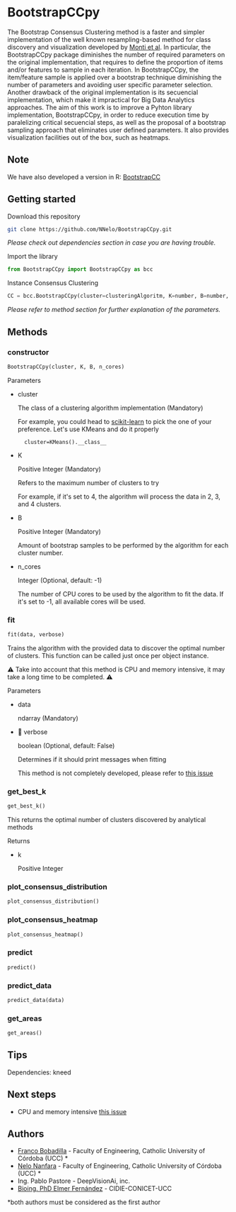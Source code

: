 # BootstrapCCpy

The Bootstrap Consensus Clustering method is a faster and simpler implementation of the well known resampling-based method for class discovery and visualization developed by [Monti et al](https://link.springer.com/content/pdf/10.1023/A:1023949509487.pdf). In particular, the BootstrapCCpy package diminishes the number of required parameters on the original implementation, that requires to define the proportion of items and/or features to sample in each iteration. In BootstrapCCpy, the item/feature sample is applied over a bootstrap technique diminishing the number of parameters and avoiding user specific parameter selection. Another drawback of the original implementation is its secuencial implementation, which make it impractical for Big Data Analytics approaches. The aim of this work is to improve a Pyhton library implementation, BootstrapCCpy, in order to reduce execution time  by paralelizing critical secuencial steps, as well as the proposal of a bootstrap sampling approach that eliminates user defined parameters. It also provides visualization facilities out of the box, such as heatmaps. 

## Note

We have also developed a version in R: [BootstrapCC](https://github.com/elmerfer/BootstrapCC)

## Getting started

Download this repository
```bash
git clone https://github.com/NNelo/BootstrapCCpy.git
```
_Please check out dependencies section in case you are having trouble._


Import the library
```python
from BootstrapCCpy import BootstrapCCpy as bcc
```

Instance Consensus Clustering
```python
CC = bcc.BootstrapCCpy(cluster=clusteringAlgoritm, K=number, B=number, n_cores=number)
```
_Please refer to method section for further explanation of the parameters._


## Methods

### constructor
```python
BootstrapCCpy(cluster, K, B, n_cores)
```
Parameters
- cluster

    The class of a clustering algorithm implementation (Mandatory)

    For example, you could head to [scikit-learn](https://scikit-learn.org/stable/modules/classes.html#module-sklearn.cluster) to pick the one of your preference. Let's use KMeans and do it properly

     	cluster=KMeans().__class__

- K

	Positive Integer (Mandatory)
	
	Refers to the maximum number of clusters to try

	For example, if it's set to 4, the algorithm will process the data in 2, 3, and 4 clusters. 

- B 

	Positive Integer (Mandatory)

	Amount of bootstrap samples to be performed by the algorithm for each cluster number.

- n_cores

	Integer (Optional, default: -1)

	The number of CPU cores to be used by the algorithm to fit the data. If it's set to -1, all available cores will be used.



### fit
```python
fit(data, verbose)
```

Trains the algorithm with the provided data to discover the optimal number of clusters. This function can be called just once per object instance.


:warning: Take into account that this method is CPU and memory intensive, it may take a long time to be completed. :warning:

Parameters
- data
	
	ndarray (Mandatory)

- :construction: verbose

	boolean (Optional, default: False)

	Determines if it should print messages when fitting

	This method is not completely developed, please refer to [this issue](../../issues/1)



### get_best_k
```python
get_best_k()
```

This returns the optimal number of clusters discovered by analytical methods

Returns

- k
	
	Positive Integer


### plot_consensus_distribution
```python
plot_consensus_distribution()
```

### plot_consensus_heatmap
```python
plot_consensus_heatmap()
```

### predict
```python
predict()
```

### predict_data
```python
predict_data(data)
```


### get_areas
```python
get_areas()
```

## Tips

Dependencies: kneed


## Next steps

- CPU and memory intensive [this issue](../../issues/2)

## Authors

* [Franco Bobadilla](https://github.com/FrancoBobadilla) - Faculty of Engineering, Catholic University of Córdoba (UCC) *
* [Nelo Nanfara](https://github.com/NNelo/) - Faculty of Engineering, Catholic University of Córdoba (UCC) *
* Ing. Pablo Pastore - DeepVisionAi, inc.
* [Bioing. PhD Elmer Fernández](https://github.com/elmerfer) - CIDIE-CONICET-UCC

*both authors must be considered as the first author
